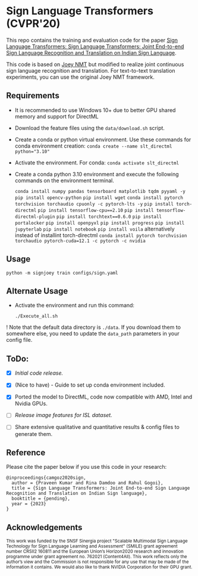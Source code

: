 # Sign Language Transformers (CVPR'20)

This repo contains the training and evaluation code for the paper [Sign Language Transformers: Sign Language Transformers: Joint End-to-end Sign Language Recognition and Translation on Indian Sign Language](pending_link). 

This code is based on [Joey NMT](https://github.com/joeynmt/joeynmt) but modified to realize joint continuous sign language recognition and translation. For text-to-text translation experiments, you can use the original Joey NMT framework.
 
## Requirements
* It is recommended to use Windows 10+ due to better GPU shared memory and support for DirectML

* Download the feature files using the `data/download.sh` script.

* Create a conda or python virtual environment. Use these commands for conda environment creation:
    `conda create --name slt_directml python="3.10"`

* Activate the environment. For conda:
    `conda activate slt_directml`

* Create a conda python 3.10 environment and execute the following commands on the environment terminal.

    `conda install numpy pandas tensorboard matplotlib tqdm pyyaml -y`
    `pip install opencv-python`
    `pip install wget`
    `conda install pytorch torchvision torchaudio cpuonly -c pytorch-lts -y`
    `pip install torch-directml`
    `pip install tensorflow-cpu==2.10`
    `pip install tensorflow-directml-plugin`
    `pip install torchtext==0.6.0`
    `pip install portalocker`
    `pip install openpyxl`
    `pip install progress`
    `pip install jupyterlab`
    `pip install notebook`
    `pip install voila`
    alternatively instead of installint torch-directml
    `conda install pytorch torchvision torchaudio pytorch-cuda=12.1 -c pytorch -c nvidia`

## Usage

  `python -m signjoey train configs/sign.yaml` 

## Alternate Usage

* Activate the environment and run this command:

    `./Execute_all.sh`

! Note that the default data directory is `./data`. If you download them to somewhere else, you need to update the `data_path` parameters in your config file.   
## ToDo:

- [X] *Initial code release.*
- [X] (Nice to have) - Guide to set up conda environment included.
- [X] Ported the model to DirectML, code now compatible with AMD, Intel and Nvidia GPUs.
- [ ] *Release image features for ISL dataset.*
- [ ] Share extensive qualitative and quantitative results & config files to generate them.


## Reference

Please cite the paper below if you use this code in your research:

    @inproceedings{camgoz2020sign,
      author = {Praveen Kumar and Rina Damdoo and Rahul Gogoi},
      title = {Sign Language Transformers: Joint End-to-end Sign Language Recognition and Translation on Indian Sign language},
      booktitle = {pending},
      year = {2023}
    }

## Acknowledgements
<sub>This work was funded by the SNSF Sinergia project "Scalable Multimodal Sign Language Technology for Sign Language Learning and Assessment" (SMILE) grant agreement number CRSII2 160811 and the European Union’s Horizon2020 research and innovation programme under grant agreement no. 762021 (Content4All). This work reflects only the author’s view and the Commission is not responsible for any use that may be made of the information it contains. We would also like to thank NVIDIA Corporation for their GPU grant. </sub>
